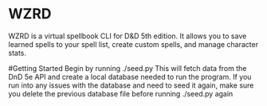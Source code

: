# WZRD
WZRD is a virtual spellbook CLI for D&D 5th edition. It allows you to save learned spells to your spell list, create custom spells, and manage character stats.

#Getting Started
Begin by running ./seed.py
This will fetch data from the DnD 5e API and create a local database needed to run the program.
If you run into any issues with the database and need to seed it again, make sure you delete the previous database file before running ./seed.py again
